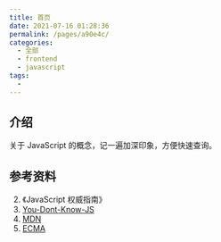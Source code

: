 ```yaml
---
title: 首页
date: 2021-07-16 01:28:36
permalink: /pages/a90e4c/
categories: 
  - 全部
  - frontend
  - javascript
tags: 
  - 
---
```


## 介绍

关于 JavaScript 的概念，记一遍加深印象，方便快速查询。



## 参考资料

2. 《JavaScript 权威指南》
3. [You-Dont-Know-JS](https://github.com/getify/You-Dont-Know-JS)
4. [MDN](https://developer.mozilla.org/zh-CN/)
5. [ECMA](https://www.ecma-international.org/)